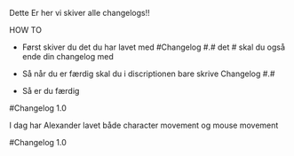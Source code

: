 Dette Er her vi skiver alle changelogs!!

HOW TO

- Først skiver du det du har lavet med #Changelog #.# det # skal du også ende din changelog med

- Så når du er færdig skal du i discriptionen bare skrive Changelog #.#

- Så er du færdig

#Changelog 1.0

I dag har Alexander lavet både character movement og mouse movement

#Changelog 1.0
